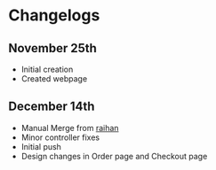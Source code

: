 # Changelogs
## November 25th
- Initial creation
- Created webpage

## December 14th
- Manual Merge from [raihan](https://github.com/Linkachus17/makanan-app/tree/raihan)
- Minor controller fixes
- Initial push
- Design changes in Order page and Checkout page
